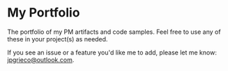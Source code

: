 # My Portfolio
The portfolio of my PM artifacts and code samples. Feel free to use
any of these in your project(s) as needed. 

If you see an issue or a feature you'd like me to add, please let me
know: jpgrieco@outlook.com. 


